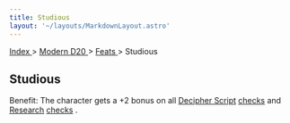 ```yaml
---
title: Studious
layout: '~/layouts/MarkdownLayout.astro'
---
```


[ Index ](/) > [ Modern D20 ](/modern.d20.srd) > [ Feats ](/modern.d20.srd/feats) > Studious

##  Studious

Benefit: The character gets a +2 bonus on all [ Decipher Script](/modern.d20.srd/skills/decipher.script) [ checks](/modern.d20.srd/skills/skill.basics) and [ Research](/modern.d20.srd/skills/research) [ checks](/modern.d20.srd/skills/skill.basics) .

